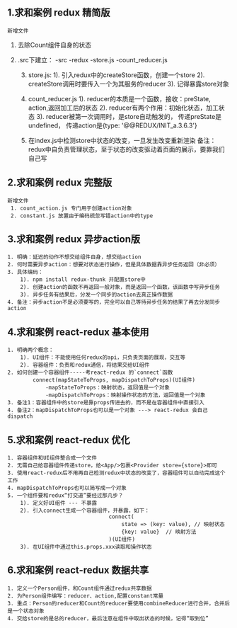 ## 1.求和案例 redux 精简版
	新增文件
 1. 去除Count组件自身的状态

 2. .src下建立：
		-src
			-redux
				-store.js
				-count_reducer.js

	3. store.js:
		1). 引入redux中的createStore函数，创建一个store
		2). createStore调用时要传入一个为其服务的reducer
		3). 记得暴露store对象

	4. count_reducer.js
		1). reducer的本质是一个函数，接收：preState, action,返回加工后的状态
		2). reducer有两个作用：初始化状态，加工状态
		3). reducer被第一次调用时，是store自动触发的，
								传递preState是undefined，
								传递action是{type: '@@REDUX/INIT_a.3.6.3'}

	5. 在index.js中检测store中状态的改变，一旦发生改变重新渲染<App/>
			备注：redux中自负责管理状态，至于状态的改变驱动着页面的展示，要靠我们自己写


## 2.求和案例 redux 完整版
	新增文件
	 1. count_action.js 专门用于创建action对象
	 2. constant.js 放置由于编码疏忽写错action中的type


## 3.求和案例 redux 异步action版
	1. 明确：延迟的动作不想交给组件自身，想交给action
	2. 何时需要异步action：想要对状态进行操作，但是具体数据靠异步任务返回（非必须）
	3. 具体编码：
		1). npm install redux-thunk 并配置store中
		2). 创建action的函数不再返回一般对象，而是返回一个函数，该函数中写异步任务
		3). 异步任务有结果后，分发一个同步的action去真正操作数据
	4. 备注：异步action不是必须要写的，完全可以自己等待异步任务的结果了再去分发同步action


## 4.求和案例 react-redux 基本使用
	1. 明确两个概念：
		1). UI组件：不能使用任何redux的api，只负责页面的展现，交互等
		2). 容器组件：负责和redux通信，将结果交给UI组件
	2. 如何创建一个容器组件-----考react-redux 的`connect`函数
			connect(mapStateToProps, mapDispatchToProps)(UI组件)
				-mapStateToProps：映射状态，返回值是一个对象
				-mapDispatchToProps：映射操作状态的方法，返回值是一个对象
	3. 备注1：容器组件中的store是靠props传进去的，而不是在容器组件中直接引入
	4. 备注2：mapDispatchToProps也可以是一个对象 ---> react-redux 会自己dispatch


## 5.求和案例 react-redux 优化
	1. 容器组件和UI组件整合成一个文件
	2. 无需自己给容器组件传递store，给<App/>包裹<Provider store={store}>即可
	3. 使用react-redux后不用再自己检测redux中状态的改变了，容器组件可以自动完成这个工作
	4. mapDispatchToProps也可以简写成一个对象
	5. 一个组件要和redux“打交道”要经过那几步？
		1). 定义好UI组件 --- 不暴露
		2). 引入connect生成一个容器组件，并暴露，如下：
									connect(
										state => (key: value), // 映射状态
										{key: value}  // 映射方法
									)(UI组件)
		3). 在UI组件中通过this.props.xxx读取和操作状态


## 6.求和案例 react-redux 数据共享
	1. 定义一个Person组件，和Count组件通过redux共享数据
	2. 为Person组件编写：reducer、action,配置constant常量
	3. 重点：Person的reducer和Count的reducer要使用combineReducer进行合并，合并后是一个状态对象
	4. 交给store的是总的reducer，最后注意在组件中取出状态的时候，记得“取到位”